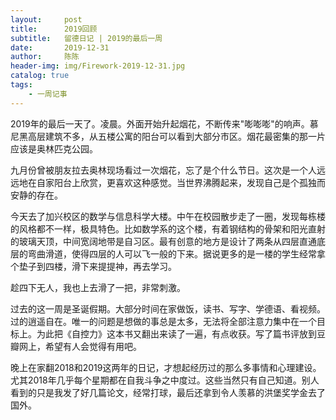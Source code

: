 ```yaml
---
layout:     post
title:      2019回顾
subtitle:   留德日记 | 2019的最后一周
date:       2019-12-31
author:     陈陈
header-img: img/Firework-2019-12-31.jpg
catalog: true
tags:
    - 一周记事
---
```


2019年的最后一天了。凌晨。外面开始升起烟花，不断传来"嘭嘭嘭"的响声。慕尼黑高层建筑不多，从五楼公寓的阳台可以看到大部分市区。烟花最密集的那一片应该是奥林匹克公园。

九月份曾被朋友拉去奥林现场看过一次烟花，忘了是个什么节日。这次是一个人远远地在自家阳台上欣赏，更喜欢这种感觉。当世界沸腾起来，发现自己是个孤独而安静的存在。

今天去了加兴校区的数学与信息科学大楼。中午在校园散步走了一圈，发现每栋楼的风格都不一样，极具特色。比如数学系的这个楼，有着钢结构的骨架和阳光直射的玻璃天顶，中间宽阔地带是自习区。最有创意的地方是设计了两条从四层直通底层的弯曲滑道，使得四层的人可以飞一般的下来。据说更多的是一楼的学生经常拿个垫子到四楼，滑下来提提神，再去学习。

趁四下无人，我也上去滑了一把，非常刺激。

过去的这一周是圣诞假期。大部分时间在家做饭，读书、写字、学德语、看视频。过的逍遥自在。唯一的问题是想做的事总是太多，无法将全部注意力集中在一个目标上。为此把《自控力》这本书又翻出来读了一遍，有点收获。写了篇书评放到豆瓣网上，希望有人会觉得有用吧。

晚上在家翻2018和2019这两年的日记，才想起经历过的那么多事情和心理建设。尤其2018年几乎每个星期都在自我斗争之中度过。这些当然只有自己知道。别人看到的只是我发了好几篇论文，经常打球，最后还拿到令人羡慕的洪堡奖学金去了国外。

